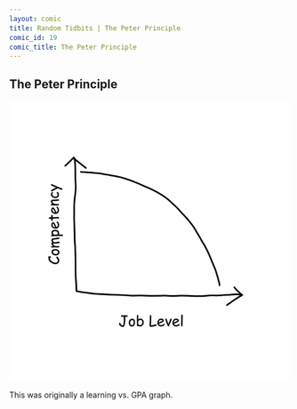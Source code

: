 ```yaml
---
layout: comic
title: Random Tidbits | The Peter Principle
comic_id: 19
comic_title: The Peter Principle
---
```


## The Peter Principle

<img id="img19" src="/assets/images/19.png">

This was originally a learning vs. GPA graph.
